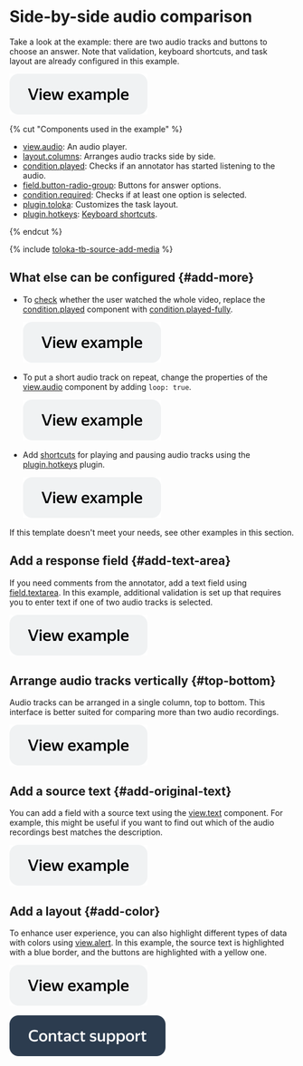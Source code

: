 # Side-by-side audio comparison

Take a look at the example: there are two audio tracks and buttons to choose an answer. Note that validation, keyboard shortcuts, and task layout are already configured in this example.

[![](../_images/buttons/view-example.svg)](https://clck.ru/Tqtjj)

{% cut "Components used in the example" %}


- [view.audio](../reference/view.audio.md): An audio player.
- [layout.columns](../reference/layout.columns.md): Arranges audio tracks side by side.
- [condition.played](../reference/condition.played.md): Checks if an annotator has started listening to the audio.
- [field.button-radio-group](../reference/field.button-radio-group.md): Buttons for answer options.
- [condition.required](../reference/condition.required.md): Checks if at least one option is selected.
- [plugin.toloka](../reference/plugin.toloka.md): Customizes the task layout.
- [plugin.hotkeys](../reference/plugin.hotkeys.md): [Keyboard shortcuts](../best-practices/hotkeys.md).

{% endcut %}

{% include [toloka-tb-source-add-media](../_includes/toloka-tb-source/id-toloka-tb-source/add-media.md) %}




## What else can be configured {#add-more}

- To [check](../best-practices/conditions.md) whether the user watched the whole video, replace the [condition.played](../reference/condition.played.md) component with [condition.played-fully](../reference/condition.played-fully.md).

  [![](../_images/buttons/view-example.svg)](https://clck.ru/Tqtpk)
  
- To put a short audio track on repeat, change the properties of the [view.audio](../reference/view.audio.md) component by adding `loop: true`.

  [![](../_images/buttons/view-example.svg)](https://clck.ru/Tqtss)
  
- Add [shortcuts](../best-practices/hotkeys.md) for playing and pausing audio tracks using the [plugin.hotkeys](../reference/plugin.hotkeys.md) plugin.

  [![](../_images/buttons/view-example.svg)](https://clck.ru/U7fjR)
  

If this template doesn't meet your needs, see other examples in this section.


## Add a response field {#add-text-area}

If you need comments from the annotator, add a text field using [field.textarea](../reference/field.textarea.md). In this example, additional validation is set up that requires you to enter text if one of two audio tracks is selected.

  [![](../_images/buttons/view-example.svg)](https://clck.ru/Tqtw9)

## Arrange audio tracks vertically {#top-bottom}

Audio tracks can be arranged in a single column, top to bottom. This interface is better suited for comparing more than two audio recordings.

  [![](../_images/buttons/view-example.svg)](https://clck.ru/Tqu2T)

## Add a source text {#add-original-text}

You can add a field with a source text using the [view.text](../reference/view.text.md) component. For example, this might be useful if you want to find out which of the audio recordings best matches the description.

  [![](../_images/buttons/view-example.svg)](https://clck.ru/TquBL)

## Add a layout {#add-color}

To enhance user experience, you can also highlight different types of data with colors using [view.alert](../reference/view.alert.md). In this example, the source text is highlighted with a blue border, and the buttons are highlighted with a yellow one.

  [![](../_images/buttons/view-example.svg)](https://clck.ru/TquFn)

[![image](../_images/buttons/contact-support.svg)](../concepts/support.md)
